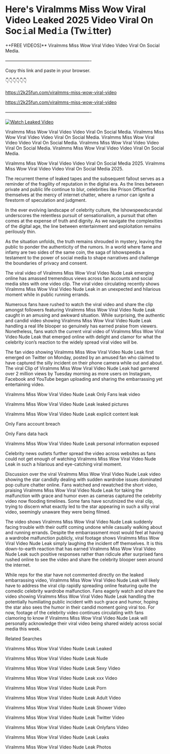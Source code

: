 # Here's Viralmms Miss Wow Viral Video Leaked 2025 Video Viral On Soc𝚒al Med𝚒a (Tw𝚒tter)

++FREE VIDEOS]** Viralmms Miss Wow Viral Video Video Viral On Social Media.

———————————————————-

Copy this link and paste in your browser.

👇👇👇👇👇👇

https://2k25fun.com/viralmms-miss-wow-viral-video

https://2k25fun.com/viralmms-miss-wow-viral-video

———————————————————-

[![Watch Leaked Video](https://miro.medium.com/v2/resize:fit:828/format:webp/1*cilzJN44JGOrTw9NJCrNHA.gif "Watch Leaked Video")](https://2k25fun.com/viralmms-miss-wow-viral-video)

Viralmms Miss Wow Viral Video Video Viral On Social Media. Viralmms Miss Wow Viral Video Video Viral On Social Media. Viralmms Miss Wow Viral Video Video Viral On Social Media. Viralmms Miss Wow Viral Video Video Viral On Social Media. Viralmms Miss Wow Viral Video Video Viral On Social Media.

Viralmms Miss Wow Viral Video Video Viral On Social Media 2025. Viralmms Miss Wow Viral Video Video Viral On Social Media 2025.

The recurrent theme of leaked tapes and the subsequent fallout serves as a reminder of the fragility of reputation in the digital era. As the lines between private and public life continue to blur, celebrities like Prison Officerfind themselves at the mercy of internet chatter, where a rumor can ignite a firestorm of speculation and judgment.

In the ever evolving landscape of celebrity culture, the Ishowspeedscandal underscores the relentless pursuit of sensationalism, a pursuit that often comes at the expense of truth and dignity. As we navigate the complexities of the digital age, the line between entertainment and exploitation remains perilously thin.

As the situation unfolds, the truth remains shrouded in mystery, leaving the public to ponder the authenticity of the rumors. In a world where fame and infamy are two sides of the same coin, the saga of Ishowspeedis a testament to the power of social media to shape narratives and challenge the boundaries of privacy and consent.

The viral video of Viralmms Miss Wow Viral Video Nude Leak emerging online has amassed tremendous views across fan accounts and social media sites with one video clip. The viral video circulating recently shows Viralmms Miss Wow Viral Video Nude Leak in an unexpected and hilarious moment while in public running errands.

Numerous fans have rushed to watch the viral video and share the clip amongst followers featuring Viralmms Miss Wow Viral Video Nude Leak caught in an amusing and awkward situation. While surprising, the authentic and candid video showing Viralmms Miss Wow Viral Video Nude Leak handling a real life blooper so genuinely has earned praise from viewers. Nonetheless, fans watch the current viral video of Viralmms Miss Wow Viral Video Nude Leak that emerged online with delight and clamor for what the celebrity icon’s reaction to the widely spread viral video will be.

The fan video showing Viralmms Miss Wow Viral Video Nude Leak first emerged on Twitter on Monday, posted by an amused fan who claimed to have captured the silly incident on their phone camera while out and about. The viral Clip of Viralmms Miss Wow Viral Video Nude Leak had garnered over 2 million views by Tuesday morning as more users on Instagram, Facebook and YouTube began uploading and sharing the embarrassing yet entertaining video.

Viralmms Miss Wow Viral Video Nude Leak Only Fans leak video

Viralmms Miss Wow Viral Video Nude Leak leaked pictures

Viralmms Miss Wow Viral Video Nude Leak explicit content leak

Only Fans account breach

Only Fans data hack

Viralmms Miss Wow Viral Video Nude Leak personal information exposed

Celebrity news outlets further spread the video across websites as fans could not get enough of watching Viralmms Miss Wow Viral Video Nude Leak in such a hilarious and eye-catching viral moment.

Discussion over the viral Viralmms Miss Wow Viral Video Nude Leak video showing the star candidly dealing with sudden wardrobe issues dominated pop culture chatter online. Fans watched and rewatched the short video, praising Viralmms Miss Wow Viral Video Nude Leak for taking the malfunction with grace and humor even as cameras captured the celebrity video now flooding timelines. Some fans have scrutinized the viral clip, trying to discern what exactly led to the star appearing in such a silly viral video, seemingly unaware they were being filmed.

The video shows Viralmms Miss Wow Viral Video Nude Leak suddenly facing trouble with their outfit coming undone while casually walking about and running errands. Despite the embarrassment most would feel at having a wardrobe malfunction publicly, viral footage shows Viralmms Miss Wow Viral Video Nude Leak simply laughing the incident off themselves. It is this down-to-earth reaction that has earned Viralmms Miss Wow Viral Video Nude Leak such positive responses rather than ridicule after surprised fans rushed online to see the video and share the celebrity blooper seen around the internet.

While reps for the star have not commented directly on the leaked embarrassing video, Viralmms Miss Wow Viral Video Nude Leak will likely have to address the viral clip rapidly spreading online featuring quite the comedic celebrity wardrobe malfunction. Fans eagerly watch and share the video showing Viralmms Miss Wow Viral Video Nude Leak handling the potentially humiliating public incident with such grace and humor, hoping the star also sees the humor in their candid moment going viral too. For now, footage of the celebrity video continues circulating with fans clamoring to know if Viralmms Miss Wow Viral Video Nude Leak will personally acknowledge their viral video being shared widely across social media this week.

Related Searches

Viralmms Miss Wow Viral Video Nude Leak Leaked

Viralmms Miss Wow Viral Video Nude Leak Nude

Viralmms Miss Wow Viral Video Nude Leak Sexy Video

Viralmms Miss Wow Viral Video Nude Leak xxx Video

Viralmms Miss Wow Viral Video Nude Leak Porn

Viralmms Miss Wow Viral Video Nude Leak Adult Video

Viralmms Miss Wow Viral Video Nude Leak Shower Video

Viralmms Miss Wow Viral Video Nude Leak Twitter Video

Viralmms Miss Wow Viral Video Nude Leak Onlyfans Video

Viralmms Miss Wow Viral Video Nude Leak Leaks

Viralmms Miss Wow Viral Video Nude Leak Photos